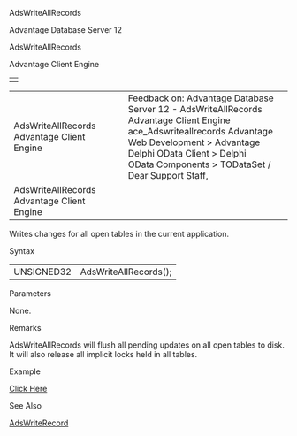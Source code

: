 AdsWriteAllRecords




Advantage Database Server 12  

AdsWriteAllRecords

Advantage Client Engine

|  |
| --- |
|  |

|  |  |  |  |  |
| --- | --- | --- | --- | --- |
| AdsWriteAllRecords  Advantage Client Engine |  |  | Feedback on: Advantage Database Server 12 - AdsWriteAllRecords Advantage Client Engine ace\_Adswriteallrecords Advantage Web Development > Advantage Delphi OData Client > Delphi OData Components > TODataSet / Dear Support Staff, |  |
| AdsWriteAllRecords  Advantage Client Engine |  |  |  |  |

Writes changes for all open tables in the current application.

Syntax

|  |  |
| --- | --- |
| UNSIGNED32 | AdsWriteAllRecords(); |

Parameters

None.

Remarks

AdsWriteAllRecords will flush all pending updates on all open tables to disk. It will also release all implicit locks held in all tables.

Example

[Click Here](ace_examples.htm#adswriteallrecordsexample)

See Also

[AdsWriteRecord](ace_adswriterecord.htm)
